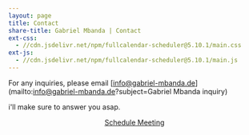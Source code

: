 ```yaml
---
layout: page
title: Contact
share-title: Gabriel Mbanda | Contact 
ext-css:
  - //cdn.jsdelivr.net/npm/fullcalendar-scheduler@5.10.1/main.css
ext-js:
  - //cdn.jsdelivr.net/npm/fullcalendar-scheduler@5.10.1/main.js
---
```

 <script>

      document.addEventListener('DOMContentLoaded', function() {
        var calendarEl = document.getElementById('calendar');
        var calendar = new FullCalendar.Calendar(calendarEl, {
          schedulerLicenseKey: 'GPL-My-Project-Is-Open-Source'        
          initialView: 'dayGridMonth'
        });
        calendar.render();
      });

 </script>
<script src="https://www.google.com/recaptcha/api.js" async defer></script>
<script>enableSubmitContact = function(){ document.getElementById("submit_contact").disabled = false; }</script>

For any inquiries, please email [info@gabriel-mbanda.de](mailto:info@gabriel-mbanda.de?subject=Gabriel Mbanda inquiry)

i'll make sure to answer you asap.

<div id='calendar'></div>

<div style="text-align: center;">
<a href="https://calendly.com/vilickgaby/meeting" class="schedule-btn actionbtn">
  <span class="far fa-calendar-check" aria-hidden="true"></span>
  Schedule Meeting
</a>
</div>
